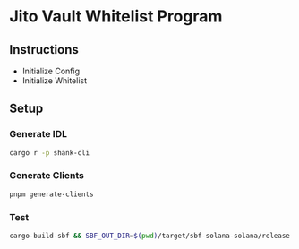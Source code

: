 # Jito Vault Whitelist Program

## Instructions

- Initialize Config
- Initialize Whitelist

## Setup

### Generate IDL

```bash
cargo r -p shank-cli
```

### Generate Clients

```bash
pnpm generate-clients
```

### Test

```bash
cargo-build-sbf && SBF_OUT_DIR=$(pwd)/target/sbf-solana-solana/release cargo nextest run
```
